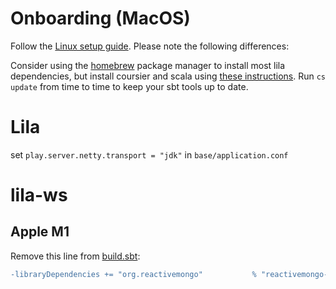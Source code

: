 # Onboarding (MacOS)

Follow the [Linux setup guide](index.md). Please note the following differences:

Consider using the [homebrew](https://brew.sh/) package manager to install most lila dependencies, but install coursier and scala using [these instructions](https://i.imgur.com/3MQ6zr7.jpg). Run `cs update` from time to time to keep your sbt tools up to date.

# Lila

set
`play.server.netty.transport = "jdk"` in `base/application.conf`

# lila-ws

## Apple M1

Remove this line from [build.sbt](https://github.com/ornicar/lila-ws/blob/master/build.sbt):

```diff
-libraryDependencies += "org.reactivemongo"           % "reactivemongo-shaded-native"  % s"$reactivemongoVersion-$os-x86-64"
```
